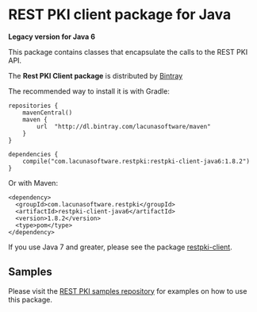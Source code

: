 REST PKI client package for Java
====================================
**Legacy version for Java 6**

This package contains classes that encapsulate the calls to the REST PKI API.

The **Rest PKI Client package** is distributed by [Bintray](https://bintray.com/lacunasoftware/maven/restpki-client-java6)

The recommended way to install it is with Gradle:

    repositories {
        mavenCentral()
        maven {
            url  "http://dl.bintray.com/lacunasoftware/maven"
        }
    }

    dependencies {
        compile("com.lacunasoftware.restpki:restpki-client-java6:1.8.2")
    }
    
Or with Maven:

    <dependency>
      <groupId>com.lacunasoftware.restpki</groupId>
      <artifactId>restpki-client-java6</artifactId>
      <version>1.8.2</version>
      <type>pom</type>
    </dependency>
    
If you use Java 7 and greater, please see the package [restpki-client](https://bitbucket.org/Lacunas/restpki-java-client).

Samples
-------

Please visit the [REST PKI samples repository](https://github.com/LacunaSoftware/RestPkiSamples/tree/master/Java)
for examples on how to use this package.
